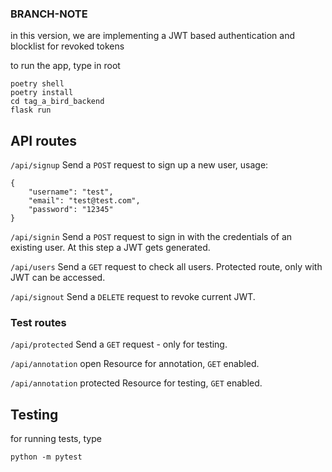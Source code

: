 ### BRANCH-NOTE
in this version, we are implementing a JWT based authentication and blocklist for revoked tokens

to run the app, type in root

```
poetry shell
poetry install
cd tag_a_bird_backend
flask run
```
## API routes
`/api/signup` Send a `POST` request to sign up a new user, usage:
```
{
    "username": "test",
    "email": "test@test.com",
    "password": "12345"
}
```
`/api/signin` Send a `POST` request to sign in with the credentials of an existing user. At this step a JWT gets generated. 

`/api/users` Send a `GET` request to check all users. Protected route, only with JWT can be accessed. 

`/api/signout` Send a `DELETE` request to revoke current JWT. 

### Test routes
`/api/protected` Send a `GET` request - only for testing. 

`/api/annotation` open Resource for annotation, `GET` enabled.

`/api/annotation` protected Resource for testing, `GET` enabled.

## Testing
for running tests, type 
```
python -m pytest
```